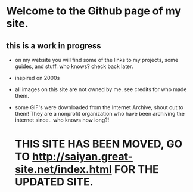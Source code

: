 # Welcome to the Github page of my site.

## this is a work in progress
- on my website you will find some of the links to my projects, some guides, and stuff. who knows? check back later.
- inspired on 2000s
- all images on this site are not owned by me. see credits for who made them.
- some GIF's were downloaded from the Internet Archive, shout out to them! They are a nonprofit organization who have been archiving the internet since.. who knows how long?!

  # THIS SITE HAS BEEN MOVED, GO TO http://saiyan.great-site.net/index.html FOR THE UPDATED SITE.
